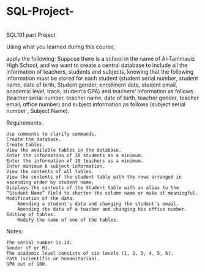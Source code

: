 # SQL-Project-
\
SQL101 part 
Project

Using what you learned during this course,

apply the following: Suppose there is a school in the name of Al-Tammauiz High School, and we want to create a central database to include all the information of teachers, students and subjects, knowing that the following information must be stored for each student (student serial number, student name, date of birth, Student gender, enrollment date, student email, academic level, track, student’s GPA) and teachers’ information as follows (teacher serial number, teacher name, date of birth, teacher gender, teacher email, office number) and subject information as follows (subject serial number , Subject Name).

Requirements:

    Use comments to clarify commands.
    Create the database.
    Create tables.
    View the available tables in the database.
    Enter the information of 30 students as a minimum.
    Enter the information of 10 teachers as a minimum.
    Enter minimum 6 subject information.
    View the contents of all tables.
    View the contents of the student table with the rows arranged in ascending order by student name.
    Displays the contents of the Student table with an alias to the “Student Name” field to shorten the column name or make it meaningful.
    Modification of the data.
        Amending a student's data and changing the student's email.
        Amending the data of a teacher and changing his office number.
    Editing of tables.
        Modify the name of one of the tables.

Notes:

    The serial number is id.
    Gender (F or M).
    The academic level consists of six levels (1, 2, 3, 4, 5, 6).
    Path (scientific or humanitarian).
    GPA out of 100. 
